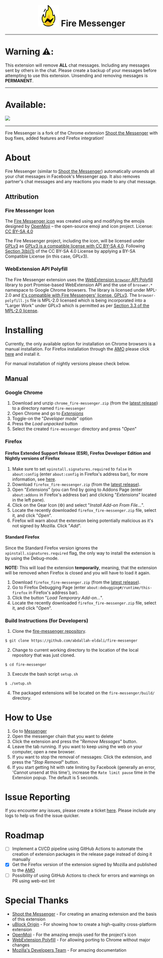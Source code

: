 <h1 align="center">
<img src="./src/icons/icon.png" height="70" width="70">
Fire Messenger
</h1>

***

# Warning ⚠️:
This extension will remove **ALL** chat messages. Including any messages sent by others in the chat. Please create a backup of your messages before attempting to use this extension. Unsending and removing messages is **PERMANENT**.

***

# Available:
<a href="https://addons.mozilla.org/en-US/firefox/addon/fire-messenger/"> 
<img src="https://user-images.githubusercontent.com/585534/107280546-7b9b2a00-6a26-11eb-8f9f-f95932f4bfec.png">
</a>


***

Fire Messenger is a fork of the Chrome extension [Shoot the Messenger](https://github.com/theahura/shoot-the-messenger) with bug fixes, added features and Firefox integration!

# About

Fire Messenger (similar to [Shoot the Messenger](https://github.com/theahura/shoot-the-messenger)) automatically unsends all your chat messages in Facebook's Messenger app. It also removes partner's chat messages and any reactions you made to any chat message.

## Attribution

### Fire Messenger Icon
The [Fire Messenger icon](./src/icons/icon.png) was created using and modifying the emojis designed by [OpenMoji](https://openmoji.org/) – the open-source emoji and icon project. License: [CC BY-SA 4.0](https://creativecommons.org/licenses/by-sa/4.0/#)

The Fire Messenger project, including the icon, will be licensed under [GPLv3](https://www.gnu.org/licenses/gpl-3.0.en.html) as [GPLv3 is a compatible license with CC BY-SA 4.0](https://creativecommons.org/share-your-work/licensing-considerations/compatible-licenses/). Following [Section 3(b)(1)](https://creativecommons.org/licenses/by-sa/4.0/legalcode.en#s3b1) of the CC BY-SA 4.0 License by applying a BY-SA Compatible License (in this case, GPLv3).

### WebExtension API Polyfill

The Fire Messenger extension uses the [WebExtension `browser` API Polyfill](https://github.com/mozilla/webextension-polyfill) library to port Promise-based WebExtension API and the use of `broswer.*` namespace to Google Chrome browsers. The library is licensed under MPL-2.0 and [it's compatible with Fire Messengers' license, GPLv3](https://www.fsf.org/blogs/licensing/mpl-2.0-release). The `browser-polyfill.js` file is MPL-2.0 licensed which is being incorporated into a "Larger Work" under GPLv3 which is permitted as per [Section 3.3 of the MPL-2.0 license](https://www.mozilla.org/en-US/MPL/2.0/).

# Installing

Currently, the only available option for installation on Chrome browsers is a manual installation. For Firefox installation through the [AMO](https://addons.mozilla.org/en-US/firefox/) please click [here](https://addons.mozilla.org/en-US/firefox/addon/fire-messenger/) and install it. 

For manual installation of nightly versions please check below. 

## Manual

### Google Chrome

1. Download and unzip `chrome_fire-messenger.zip` (from the [latest release](https://github.com/abdallah-eldali/fire-messenger/releases)) to a directory named `fire-messenger`
2. Open Chrome and go to [*Extensions*](chrome://extensions/)
3. Toggle-on the "*Developer mode*" option
4. Press the *Load unpacked* button
5. Select the created `fire-messenger` directory and press "*Open*"

### Firefox

#### Firefox Extended Support Release (ESR), Firefox Developer Edition and Nightly versions of Firefox

1. Make sure to set `xpinstall.signatures.required` to `false` in `about:config` (enter `about:config` in Firefox's address bar), for more information, see [here](https://support.mozilla.org/en-US/kb/add-on-signing-in-firefox).
2. Download `firefox_fire-messenger.zip` (from the [latest release](https://github.com/abdallah-eldali/fire-messenger/releases)).
3. Open "*Extensions*" (you can find by going to Addons Page (enter `about:addons` in Firefox's address bar) and clicking "*Extensions*" located in the left pane).
4. Click on the Gear Icon (⚙️) and select "*Install Add-on From File...*".
5. Locate the recently downloaded `firefox_fire-messenger.zip` file, select it, and click "*Open*".
6. Firefox will warn about the extension being potentially malicious as it's not signed by Mozilla. Click "*Add*".

#### Standard Firefox

Since the Standard Firefox version ignores the `xpinstall.signatures.required` flag, the only way to install the extension is by using the Debug-mode.

**NOTE:** This will load the extension **temporarily**, meaning, that the extension will be removed when Firefox is closed and you will have to load it again.

1. Download `firefox_fire-messenger.zip` (from the [latest release](https://github.com/abdallah-eldali/fire-messenger/releases)).
2. Go to Firefox Debugging Page (enter `about:debugging#/runtime/this-firefox` in Firefox's address bar).
3. Click the button "*Load Temporary Add-on...*".
4. Locate the recently downloaded `firefox_fire-messenger.zip` file, select it, and click "*Open*".

### Build Instructions (for Developers)

1. Clone the [fire-messenger repository](https://github.com/abdallah-eldali/fire-messenger).
```bash
$ git clone https://github.com/abdallah-eldali/fire-messenger
```
2. Change to current working directory to the location of the local repository that was just cloned.
```bash
$ cd fire-messenger
```
3. Execute the bash script `setup.sh`
```bash
$ ./setup.sh
```
4. The packaged extensions will be located on the `fire-messenger/build/` directory.

# How to Use
1. Go to [Messenger](https://messenger.com)
2. Open the messenger chain that you want to delete
3. Click the extension and press the "*Remove Messages*" button.
4. Leave the tab running. If you want to keep using the web on your computer, open a new browser.
6. If you want to stop the removal of messages: Click the extension, and press the "*Stop Removal*" button.
5. If you start getting hit with rate limiting by Facebook (generally an error, 'Cannot unsend at this time'), increase the `Rate limit pause` time in the Extension popup. The default is 5 seconds.

# Issue Reporting

If you encounter any issues, please create a ticket [here](https://github.com/abdallah-eldali/shoot-the-messenger/issues). Please include any logs to help us find the issue quicker.

# Roadmap

- [ ] Implement a CI/CD pipeline using GitHub Actions to automate the creation of extension packages in the release page instead of doing it manually
- [x] Get the Firefox version of the extension signed by Mozilla and published to the [AMO](addons.mozilla.org)
- [ ] Possibility of using GitHub Actions to check for errors and warnings on PR using web-ext lint

# Special Thanks
- [Shoot the Messenger](https://github.com/theahura/shoot-the-messenger) - For creating an amazing extension and the basis of this extension
- [uBlock Origin](https://github.com/gorhill/uBlock) - For showing how to create a high-quality cross-platform extension
- [OpenMoji](http://openmoji.org/) - For the amazing emojis used for the project's icon
- [WebExtension Polyfill](https://github.com/mozilla/webextension-polyfill) - For allowing porting to Chrome without major changes
- [Mozilla's Developers Team](https://developer.mozilla.org/en-US/) - For amazing documentation
